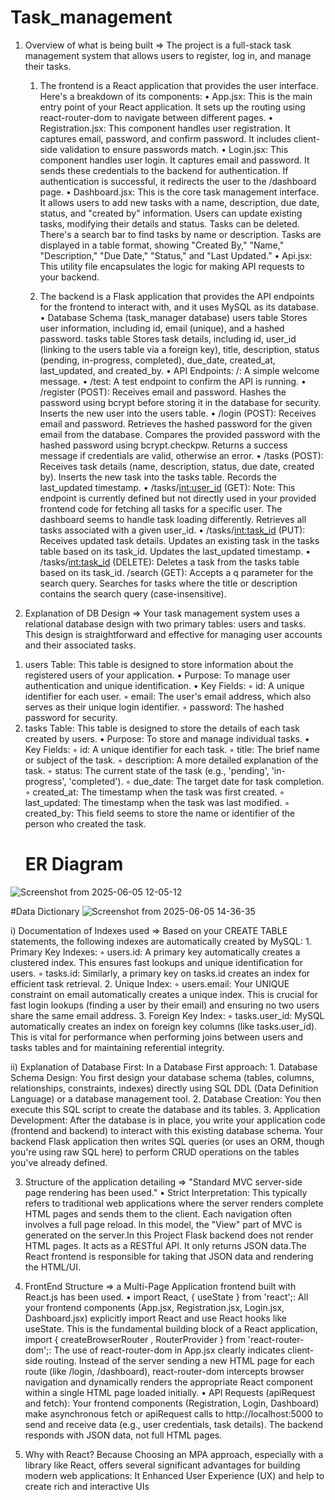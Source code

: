 # Task_management

1) Overview of what is being built => The project is a full-stack task management system that allows users to register, log in, and manage their tasks.

    1) The frontend is a React application that provides the user interface. Here's a breakdown of its components:
    • App.jsx: This is the main entry point of your React application. It sets up the routing using react-router-dom to navigate between different pages.
    • Registration.jsx: This component handles user registration.  It captures email, password, and confirm password. It includes client-side validation to ensure passwords match.
    • Login.jsx: This component handles user login. It captures email and password. It sends these credentials to the backend for authentication. If authentication is successful, it redirects the user to the /dashboard page.
    • Dashboard.jsx: This is the core task management interface. It allows users to add new tasks with a name, description, due date, status, and "created by" information. Users can update existing tasks, modifying their details and status. Tasks can be deleted. There's a search bar to find tasks by name or description. Tasks are displayed in a table format, showing "Created By," "Name," "Description," "Due Date," "Status," and "Last Updated.”
    • Api.jsx: This utility file encapsulates the logic for making API requests to your backend.

     2)   The backend is a Flask application that provides the API endpoints for the frontend to 	interact with, and it uses MySQL as its database.
    • Database Schema (task_manager database) users table Stores user information, including id, email (unique), and a hashed password. tasks table Stores task details, including id, user_id (linking to the users table via a foreign key), title, description, status (pending, in-progress, completed), due_date, created_at, last_updated, and created_by.
    • API Endpoints: /: A simple welcome message. 
    • /test: A test endpoint to confirm the API is running. 
    • /register (POST): Receives email and password. Hashes the password using bcrypt before storing it in the database for security. Inserts the new user into the users table. 
    • /login (POST): Receives email and password. Retrieves the hashed password for the given email from the database. Compares the provided password with the hashed password using bcrypt.checkpw. Returns a success message if credentials are valid, otherwise an error. 
    • /tasks (POST): Receives task details (name, description, status, due date, created by). Inserts the new task into the tasks table. Records the last_updated timestamp. 
    • /tasks/<int:user_id> (GET): Note: This endpoint is currently defined but not directly used in your provided frontend code for fetching all tasks for a specific user. The dashboard seems to handle task loading differently. Retrieves all tasks associated with a given user_id. 
    • /tasks/<int:task_id> (PUT): Receives updated task details. Updates an existing task in the tasks table based on its task_id. Updates the last_updated timestamp. 
    • /tasks/<int:task_id> (DELETE): Deletes a task from the tasks table based on its task_id. /search (GET): Accepts a q parameter for the search query. Searches for tasks where the title or description contains the search query (case-insensitive).


2) Explanation of DB Design => Your task management system uses a relational database design with two primary tables: users and tasks. This design is straightforward and effective for managing user accounts and their associated tasks.

1. users Table: This table is designed to store information about the registered users of your application.
    • Purpose: To manage user authentication and unique identification. 
    • Key Fields: 
        ◦ id: A unique identifier for each user. 
        ◦ email: The user's email address, which also serves as their unique login identifier. 
        ◦ password: The hashed password for security. 
2. tasks Table: This table is designed to store the details of each task created by users.
    • Purpose: To store and manage individual tasks. 
    • Key Fields: 
        ◦ id: A unique identifier for each task. 
        ◦ title: The brief name or subject of the task. 
        ◦ description: A more detailed explanation of the task. 
        ◦ status: The current state of the task (e.g., 'pending', 'in-progress', 'completed'). 
        ◦ due_date: The target date for task completion. 
        ◦ created_at: The timestamp when the task was first created. 
        ◦ last_updated: The timestamp when the task was last modified. 
        ◦ created_by: This field seems to store the name or identifier of the person who created the task.
    # ER Diagram
  
![Screenshot from 2025-06-05 12-05-12](https://github.com/user-attachments/assets/5fb785cb-6e35-4a49-8292-54b532201b22)

   #Data Dictionary
    ![Screenshot from 2025-06-05 14-36-35](https://github.com/user-attachments/assets/c349ba78-f94c-4410-bae5-4808a94eb1e3)

i) Documentation of Indexes used => Based on your CREATE TABLE statements, the following indexes are automatically created by MySQL:
    1. Primary Key Indexes:
        ◦ users.id: A primary key automatically creates a clustered index. This ensures fast lookups and unique identification for users. 
        ◦ tasks.id: Similarly, a primary key on tasks.id creates an index for efficient task retrieval. 
    2. Unique Index:
        ◦ users.email: Your UNIQUE constraint on email automatically creates a unique index. This is crucial for fast login lookups (finding a user by their email) and ensuring no two users share the same email address. 
    3. Foreign Key Index:
        ◦ tasks.user_id: MySQL automatically creates an index on foreign key columns (like tasks.user_id). This is vital for performance when performing joins between users and tasks tables and for maintaining referential integrity.

ii) Explanation of Database First: In a Database First approach:
    1. Database Schema Design: You first design your database schema (tables, columns, relationships, constraints, indexes) directly using SQL DDL (Data Definition Language) or a database management tool. 
    2. Database Creation: You then execute this SQL script to create the database and its tables. 
    3. Application Development: After the database is in place, you write your application code (frontend and backend) to interact with this existing database schema. Your backend Flask application then writes SQL queries (or uses an ORM, though you're using raw SQL here) to perform CRUD operations on the tables you've already defined.



3) Structure of the application detailing => "Standard MVC server-side page rendering has been used."
    • Strict Interpretation: This typically refers to traditional web applications where the server renders complete HTML pages and sends them to the client. Each navigation often involves a full page reload. In this model, the "View" part of MVC is generated on the server.In this Project Flask backend does not render HTML pages. It acts as a RESTful API. It only returns JSON data.The React frontend is responsible for taking that JSON data and rendering the HTML/UI.


4) FrontEnd Structure =>  a Multi-Page Application frontend built with React.js has been used.
     • import React, { useState } from 'react';: All your frontend components (App.jsx, Registration.jsx, Login.jsx, Dashboard.jsx) explicitly import React and use React hooks like useState. This is the fundamental building block of a React application, import { createBrowserRouter , RouterProvider } from 'react-router-dom';: The use of react-router-dom in App.jsx clearly indicates client-side routing. Instead of the server sending a new HTML page for each route (like /login, /dashboard), react-router-dom intercepts browser navigation and dynamically renders the appropriate React component within a single HTML page loaded initially.
    • API Requests (apiRequest and fetch): Your frontend components (Registration, Login, Dashboard) make asynchronous fetch or apiRequest calls to http://localhost:5000 to send and receive data (e.g., user credentials, task details). The backend responds with JSON data, not full HTML pages.

5) Why with React?
   Because Choosing an MPA approach, especially with a library like React, offers several significant advantages for building modern web applications: It Enhanced User Experience (UX) and help to create rich and interactive UIs





